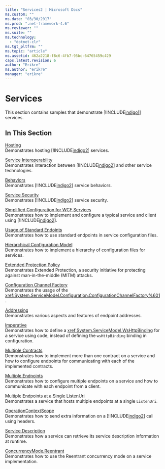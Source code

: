 ```yaml
---
title: "Services2 | Microsoft Docs"
ms.custom: ""
ms.date: "03/30/2017"
ms.prod: ".net-framework-4.6"
ms.reviewer: ""
ms.suite: ""
ms.technology: 
  - "dotnet-clr"
ms.tgt_pltfrm: ""
ms.topic: "article"
ms.assetid: 462a2218-f8c6-4fb7-95bc-64765459c429
caps.latest.revision: 6
author: "Erikre"
ms.author: "erikre"
manager: "erikre"
---
```

# Services
This section contains samples that demonstrate [!INCLUDE[indigo1](../../../../includes/indigo1-md.md)] services.  
  
## In This Section  
 [Hosting](../../../../docs/framework/wcf/feature-details/hosting.md)  
 Demonstrates hosting [!INCLUDE[indigo2](../../../../includes/indigo2-md.md)] services.  
  
 [Service Interoperability](../../../../docs/framework/wcf/samples/service-interoperability.md)  
 Demonstrates interaction between [!INCLUDE[indigo2](../../../../includes/indigo2-md.md)] and other service technologies.  
  
 [Behaviors](../../../../docs/framework/wcf/samples/behaviors.md)  
 Demonstrates [!INCLUDE[indigo2](../../../../includes/indigo2-md.md)] service behaviors.  
  
 [Service Security](../../../../docs/framework/wcf/samples/service-security.md)  
 Demonstrates [!INCLUDE[indigo2](../../../../includes/indigo2-md.md)] service security.  
  
 [Simplified Configuration for WCF Services](../../../../docs/framework/wcf/samples/simplified-configuration-for-wcf-services.md)  
 Demonstrates how to implement and configure a typical service and client using [!INCLUDE[indigo2](../../../../includes/indigo2-md.md)].  
  
 [Usage of Standard Endoints](../../../../docs/framework/wcf/samples/usage-of-standard-endpoints.md)  
 Demonstrates how to use standard endpoints in service configuration files.  
  
 [Hierarchical Configuration Model](../../../../docs/framework/wcf/samples/hierarchical-configuration-model.md)  
 Demonstrates how to implement a hierarchy of configuration files for services.  
  
 [Extended Protection Policy](../../../../docs/framework/wcf/samples/extended-protection-policy.md)  
 Demonstrates Extended Protection, a security initiative for protecting against man-in-the-middle (MITM) attacks.  
  
 [Configuration Channel Factory](../../../../docs/framework/wcf/samples/configuration-channel-factory.md)  
 Demonstrates the usage of the <xref:System.ServiceModel.Configuration.ConfigurationChannelFactory%601>.  
  
 [Addressing](../../../../docs/framework/wcf/samples/addressing.md)  
 Demonstrates various aspects and features of endpoint addresses.  
  
 [Imperative](../../../../docs/framework/wcf/samples/imperative.md)  
 Demonstrates how to define a <xref:System.ServiceModel.WsHttpBinding> for a service using code, instead of defining the `wsHttpBinding` binding in configuration.  
  
 [Multiple Contracts](../../../../docs/framework/wcf/samples/multiple-contracts.md)  
 Demonstrates how to implement more than one contract on a service and how to configure endpoints for communicating with each of the implemented contracts.  
  
 [Multiple Endpoints](../../../../docs/framework/wcf/samples/multiple-endpoints.md)  
 Demonstrates how to configure multiple endpoints on a service and how to communicate with each endpoint from a client.  
  
 [Multiple Endpoints at a Single ListenUri](../../../../docs/framework/wcf/samples/multiple-endpoints-at-a-single-listenuri.md)  
 Demonstrates a service that hosts multiple endpoints at a single `ListenUri`.  
  
 [OperationContextScope](../../../../docs/framework/wcf/samples/operationcontextscope.md)  
 Demonstrates how to send extra information on a [!INCLUDE[indigo2](../../../../includes/indigo2-md.md)] call using headers.  
  
 [Service Description](../../../../docs/framework/wcf/samples/service-description.md)  
 Demonstrates how a service can retrieve its service description information at runtime.  
  
 [ConcurrencyMode.Reentrant](../../../../docs/framework/wcf/samples/concurrencymode-reentrant.md)  
 Demonstrates how to use the Reentrant concurrency mode on a service implementation.